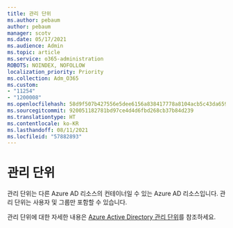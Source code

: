 ```yaml
---
title: 관리 단위
ms.author: pebaum
author: pebaum
manager: scotv
ms.date: 05/17/2021
ms.audience: Admin
ms.topic: article
ms.service: o365-administration
ROBOTS: NOINDEX, NOFOLLOW
localization_priority: Priority
ms.collection: Adm_O365
ms.custom:
- "11254"
- "1200008"
ms.openlocfilehash: 58d9f507b427556e5dee6156a838417778a8104acb5c43da659749fb738bd6eb
ms.sourcegitcommit: 920051182781bd97ce4d4d6fbd268cb37b84d239
ms.translationtype: HT
ms.contentlocale: ko-KR
ms.lasthandoff: 08/11/2021
ms.locfileid: "57882893"
---
```

# <a name="administrative-units"></a>관리 단위

관리 단위는 다른 Azure AD 리소스의 컨테이너일 수 있는 Azure AD 리소스입니다. 관리 단위는 사용자 및 그룹만 포함할 수 있습니다.

관리 단위에 대한 자세한 내용은 [Azure Active Directory 관리 단위](https://docs.microsoft.com/azure/active-directory/roles/administrative-units)를 참조하세요.